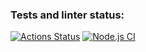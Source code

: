### Tests and linter status:
[![Actions Status](https://github.com/Valentina-Vasileva/frontend-project-lvl3/workflows/hexlet-check/badge.svg)](https://github.com/Valentina-Vasileva/frontend-project-lvl3/actions)
[![Node.js CI](https://github.com/Valentina-Vasileva/frontend-project-lvl3/workflows/Node.js%20CI/badge.svg)](https://github.com/Valentina-Vasileva/frontend-project-lvl3/actions)
